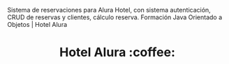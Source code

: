 Sistema de reservaciones para Alura Hotel, con sistema autenticación, CRUD de reservas y clientes, cálculo reserva. 
Formación Java Orientado a Objetos | Hotel Alura

<h1 align="center">Hotel Alura :coffee:</h1>

